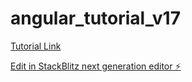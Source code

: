 # angular_tutorial_v17
[Tutorial Link](https://v17.angular.io/start)


[Edit in StackBlitz next generation editor ⚡️](https://stackblitz.com/~/github.com/swlee9087/angular_tutorial_v17)
